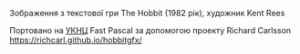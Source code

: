 
Зображення з текстової гри The Hobbit (1982 рік), художник Kent Rees

Портовано на [УКНЦ](https://uk.wikipedia.org/wiki/Електроніка_МС_0511) Fast Pascal за допомогою проекту Richard Carlsson https://richcarl.github.io/hobbitgfx/
